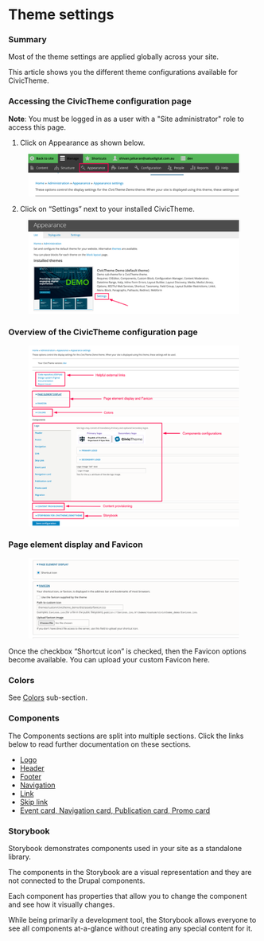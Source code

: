 # Theme settings

### Summary <a href="#civicthemeconfiguration-summary" id="civicthemeconfiguration-summary"></a>

Most of the theme settings are applied globally across your site.

This article shows you the different theme configurations available for CivicTheme.

### Accessing the CivicTheme configuration page <a href="#civicthemeconfiguration-accessingthecivicthemeconfigurationpage" id="civicthemeconfiguration-accessingthecivicthemeconfigurationpage"></a>

**Note**: You must be logged in as a user with a "Site administrator" role to access this page.

1. Click on Appearance as shown below.

<figure><img src="../.gitbook/assets/64eb74bb-6571-4cca-b032-891db0a53412.png" alt=""><figcaption></figcaption></figure>

2. Click on “Settings” next to your installed CivicTheme.

<figure><img src="../.gitbook/assets/31b2eea2-e4b8-48bc-bcfc-e7fbf344735c.png" alt=""><figcaption></figcaption></figure>

### Overview of the CivicTheme configuration page <a href="#civicthemeconfiguration-overviewofthecivicthemeconfigurationpage" id="civicthemeconfiguration-overviewofthecivicthemeconfigurationpage"></a>

<figure><img src="../.gitbook/assets/65d7dac1-5441-4e71-88dc-eb1c6512a111.png" alt=""><figcaption></figcaption></figure>

### Page element display and Favicon <a href="#civicthemeconfiguration-pageelementdisplayandfavicon" id="civicthemeconfiguration-pageelementdisplayandfavicon"></a>

<figure><img src="../.gitbook/assets/0d81c5b7-33ef-4137-af48-91296556965c.png" alt=""><figcaption></figcaption></figure>

Once the checkbox “Shortcut icon” is checked, then the Favicon options become available. You can upload your custom Favicon here.

### Colors <a href="#civicthemeconfiguration-colors" id="civicthemeconfiguration-colors"></a>

See [Colors](../content-authoring/site-wide-configuration/theme-settings/colors.md) sub-section.

### Components <a href="#civicthemeconfiguration-components" id="civicthemeconfiguration-components"></a>

The Components sections are split into multiple sections. Click the links below to read further documentation on these sections.

* [Logo](../content-authoring/site-wide-configuration/logos.md)
* [Header](header.md)
* [Footer](footer.md)
* [Navigation](../content-authoring/site-wide-configuration/theme-settings/navigation.md)
* [Link](../content-authoring/site-wide-configuration/theme-settings/link.md)
* [Skip link](../content-authoring/site-wide-configuration/theme-settings/skip-link.md)
* [Event card, Navigation card, Publication card, Promo card](../content-authoring/site-wide-configuration/theme-settings/cards.md)



### Storybook <a href="#civicthemeconfiguration-storybookfor-your_theme-theme" id="civicthemeconfiguration-storybookfor-your_theme-theme"></a>

Storybook demonstrates components used in your site as a standalone library.

The components in the Storybook are a visual representation and they are not connected to the Drupal components.

Each component has properties that allow you to change the component and see how it visually changes.

While being primarily a development tool, the Storybook allows everyone to see all components at-a-glance without creating any special content for it.
